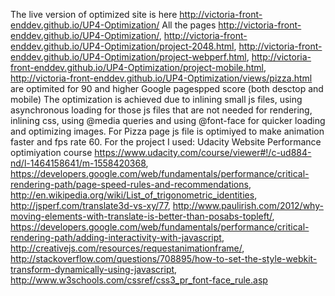 The live version of optimized site is here http://victoria-front-enddev.github.io/UP4-Optimization/
All the pages http://victoria-front-enddev.github.io/UP4-Optimization/,
http://victoria-front-enddev.github.io/UP4-Optimization/project-2048.html,
http://victoria-front-enddev.github.io/UP4-Optimization/project-webperf.html,
http://victoria-front-enddev.github.io/UP4-Optimization/project-mobile.html,
http://victoria-front-enddev.github.io/UP4-Optimization/views/pizza.html
are optimited for 90 and higher Google pagespped score (both desctop and mobile)
The optimization is achieved due to inlining small js files, using asynchronous loading for those js files that are not needed for rendering, inlining css, using @media queries and using @font-face for quicker loading and optimizing images.
For Pizza page js file is optimiyed to make animation faster and fps rate 60. 
For the project I used: Udacity Website Performance optimiyation course https://www.udacity.com/course/viewer#!/c-ud884-nd/l-1464158641/m-1558420368, https://developers.google.com/web/fundamentals/performance/critical-rendering-path/page-speed-rules-and-recommendations, http://en.wikipedia.org/wiki/List_of_trigonometric_identities, http://jsperf.com/translate3d-vs-xy/77, http://www.paulirish.com/2012/why-moving-elements-with-translate-is-better-than-posabs-topleft/, https://developers.google.com/web/fundamentals/performance/critical-rendering-path/adding-interactivity-with-javascript, http://creativejs.com/resources/requestanimationframe/, http://stackoverflow.com/questions/708895/how-to-set-the-style-webkit-transform-dynamically-using-javascript, http://www.w3schools.com/cssref/css3_pr_font-face_rule.asp
